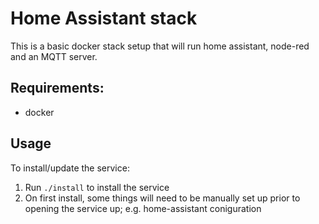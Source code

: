 # Home Assistant stack

This is a basic docker stack setup that will run home assistant, node-red and an MQTT server.

## Requirements:
* docker

## Usage

To install/update the service:

1. Run `./install` to install the service
2. On first install, some things will need to be manually set up prior to opening the service up; e.g. home-assistant coniguration
